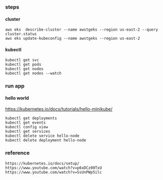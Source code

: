 ### steps

#### cluster 
```
aws eks  describe-cluster --name awstgeks --region us-east-2 --query cluster.status 
aws eks update-kubeconfig --name awstgeks --region us-east-2
```

#### kubectl
```
kubectl get svc
kubectl get pods 
kubectl get nodes
kubectl get nodes --watch
```

### run app

#### hello world
https://kubernetes.io/docs/tutorials/hello-minikube/

```
kubectl get deployments
kubectl get events
kubectl config view
kubectl get services
kubectl delete service hello-node
kubectl delete deployment hello-node
```



### reference
```
https://kubernetes.io/docs/setup/
https://www.youtube.com/watch?v=p6xDCz00TxU
https://www.youtube.com/watch?v=SsUnPWp5ilc
```

